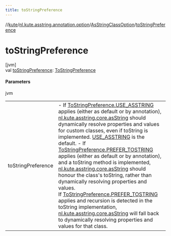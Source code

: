 ```yaml
---
title: toStringPreference
---
```

//[kute](../../../index.html)/[nl.kute.asstring.annotation.option](../index.html)/[AsStringClassOption](index.html)/[toStringPreference](to-string-preference.html)



# toStringPreference



[jvm]\
val [toStringPreference](to-string-preference.html): [ToStringPreference](../-to-string-preference/index.html)



#### Parameters


jvm

| | |
|---|---|
| toStringPreference | -     If [ToStringPreference.USE_ASSTRING](../-to-string-preference/-u-s-e_-a-s-s-t-r-i-n-g/index.html) applies (either as default or by annotation), [nl.kute.asstring.core.asString](../../nl.kute.asstring.core/as-string.html) should dynamically resolve properties and values for custom classes, even if toString is implemented. [USE_ASSTRING](../-to-string-preference/-u-s-e_-a-s-s-t-r-i-n-g/index.html) is the default. -     If [ToStringPreference.PREFER_TOSTRING](../-to-string-preference/-p-r-e-f-e-r_-t-o-s-t-r-i-n-g/index.html) applies (either as default or by annotation), and a toString method is implemented, [nl.kute.asstring.core.asString](../../nl.kute.asstring.core/as-string.html) should honour the class's toString, rather than dynamically resolving properties and values.<br>If [ToStringPreference.PREFER_TOSTRING](../-to-string-preference/-p-r-e-f-e-r_-t-o-s-t-r-i-n-g/index.html) applies and recursion is detected in the toString implementation, [nl.kute.asstring.core.asString](../../nl.kute.asstring.core/as-string.html) will fall back to dynamically resolving properties and values for that class. |




